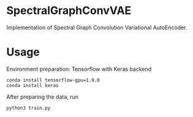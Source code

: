 # SpectralGraphConvVAE
Implementation of Spectral Graph Convolution Variational AutoEncoder.

# Usage
Environment preparation: Tensorflow with Keras backend
```
conda install tensorflow-gpu=1.9.0
conda install keras
```

After preparing the data, run
```
python3 train.py 
```
